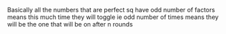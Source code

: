 Basically all the numbers that are perfect sq have odd number of factors means this much time they will toggle ie odd number of times means they will be the one that will be on after n rounds